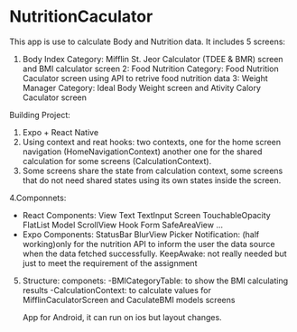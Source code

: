 # NutritionCaculator

This app is use to calculate Body and Nutrition data. It includes 5 screens:
1. Body Index Category: Mifflin St. Jeor Calculator (TDEE & BMR) screen and BMI calculator screen
2: Food Nutrition Category: Food Nutrition Caculator screen using API to retrive food nutrition data
3: Weight Manager Category: Ideal Body Weight screen and Ativity Calory Caculator screen

Building Project:
1. Expo + React Native
2. Using context and reat hooks: two contexts, one for the home screen navigation (HomeNavigationContext) another one for the shared calculation for some screens (CalculationContext).
3. Some screens share the state from calculation context, some screens that do not need shared states using its own states inside the screen. 

4.Componnets:
- React Components:
View
Text
TextInput
Screen
TouchableOpacity
FlatList
Model
ScrollView
Hook Form
SafeAreaView
...
- Expo Components:
StatusBar
BlurView
Picker
Notification: (half working)only for the nutrition API to inform the user the data source when the data fetched successfully.
KeepAwake: not really needed but just to meet the requirement of the assignment

5. Structure:
componets: 
-BMICategoryTable: to show the BMI  calculating results
-CalculationContext: to calculate values for MifflinCaculatorScreen and CaculateBMI 
models
screens



    App for Android, it can run on ios but layout changes. 
